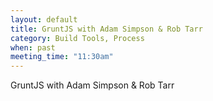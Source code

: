 ```yaml
---
layout: default
title: GruntJS with Adam Simpson & Rob Tarr
category: Build Tools, Process
when: past
meeting_time: "11:30am"
---
```


GruntJS with Adam Simpson & Rob Tarr